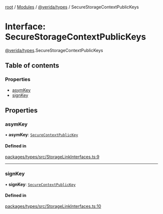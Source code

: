 [root](../README.md) / [Modules](../modules.md) / [@verida/types](../modules/verida_types.md) / SecureStorageContextPublicKeys

# Interface: SecureStorageContextPublicKeys

[@verida/types](../modules/verida_types.md).SecureStorageContextPublicKeys

## Table of contents

### Properties

- [asymKey](verida_types.SecureStorageContextPublicKeys.md#asymkey)
- [signKey](verida_types.SecureStorageContextPublicKeys.md#signkey)

## Properties

### asymKey

• **asymKey**: [`SecureContextPublicKey`](verida_types.SecureContextPublicKey.md)

#### Defined in

[packages/types/src/StorageLinkInterfaces.ts:9](https://github.com/verida/verida-js/blob/032961c/packages/types/src/StorageLinkInterfaces.ts#L9)

___

### signKey

• **signKey**: [`SecureContextPublicKey`](verida_types.SecureContextPublicKey.md)

#### Defined in

[packages/types/src/StorageLinkInterfaces.ts:10](https://github.com/verida/verida-js/blob/032961c/packages/types/src/StorageLinkInterfaces.ts#L10)
